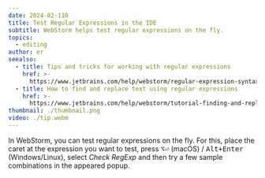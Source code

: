 ```yaml
---
date: 2024-02-110
title: Test Regular Expressions in the IDE
subtitle: WebStorm helps test regular expressions on the fly.
topics:
  - editing
author: er
seealso:
  - title: Tips and tricks for working with regular expressions
    href: >-
      https://www.jetbrains.com/help/webstorm/regular-expression-syntax-reference.html#tips-tricks
  - title: How to find and replace text using regular expressions
    href: >-
      https://www.jetbrains.com/help/webstorm/tutorial-finding-and-replacing-text-using-regular-expressions.html#
thumbnail: ./thumbnail.png
video: ./tip.webm
---
```


In WebStorm, you can test regular expressions on the fly. For this, place the caret at the expression you want to test, press <kbd>⌥⏎</kbd> (macOS) / <kbd>Alt+Enter</kbd> (Windows/Linux), select _Check RegExp_ and then try a few sample combinations in the appeared popup.
